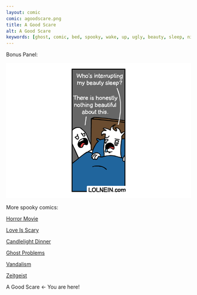 ```yaml
---
layout: comic
comic: agoodscare.png
title: A Good Scare
alt: A Good Scare
keywords: [ghost, comic, bed, spooky, wake, up, ugly, beauty, sleep, night, scary, scare, monster]
---
```


Bonus Panel:

![A Good Scare Bonus Panel](/images/agoodscare_bonus.png)


More spooky comics:

[Horror Movie](https://lolnein.com/2019/10/03/horrormovie/)

[Love Is Scary](https://lolnein.com/2019/10/07/loveisscary/)

[Candlelight Dinner](https://lolnein.com/2019/10/08/candlelightdinner/)

[Ghost Problems](https://lolnein.com/2019/10/14/ghostproblems/)

[Vandalism](https://lolnein.com/2019/10/22/vandalism/)

[Zeitgeist](https://lolnein.com/2019/11/10/zeitgeist/)

A Good Scare <- You are here!